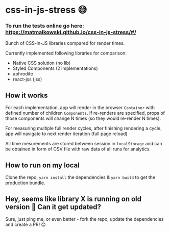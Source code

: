 # css-in-js-stress 😅

### To run the tests online go here: https://matmalkowski.github.io/css-in-js-stress/#/

Bunch of CSS-in-JS libraries compared for render times.

Currently implemented following libraries for comparison:

- Native CSS solution (no lib)
- Styled Components (2 implementations)
- aphrodite
- react-jss (jss)

## How it works

For each implementation, app will render in the browser `Container` with defined number of children `Components`. If re-renders are specified, props of those components will change N times (so they would re-render N times).

For measuring multiple full render cycles, after finishing rendering a cycle, app will navigate to next render iteration (full page reload)

All time mesurements are stored between session in `localStorage` and can be obtained in form of CSV file with raw data of all runs for analytics.

## How to run on my local

Clone the repo, `yarn install` the dependencies & `yarn build` to get the production bundle.

## Hey, seems like library X is running on old version 🤔 Can it get updated?

Sure, just ping me, or even better - fork the repo, update the dependencies and create a PR! 😊
